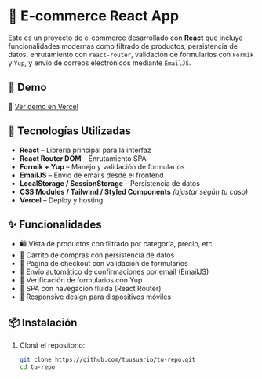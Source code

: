 # 🛒 E-commerce React App

Este es un proyecto de e-commerce desarrollado con **React** que incluye funcionalidades modernas como filtrado de productos, persistencia de datos, enrutamiento con `react-router`, validación de formularios con `Formik` y `Yup`, y envío de correos electrónicos mediante `EmailJS`.

## 🚀 Demo

🔗 [Ver demo en Vercel](https://tuproyecto.vercel.app)

## 🧰 Tecnologías Utilizadas

- **React** – Librería principal para la interfaz
- **React Router DOM** – Enrutamiento SPA
- **Formik + Yup** – Manejo y validación de formularios
- **EmailJS** – Envío de emails desde el frontend
- **LocalStorage / SessionStorage** – Persistencia de datos
- **CSS Modules / Tailwind / Styled Components** *(ajustar según tu caso)*
- **Vercel** – Deploy y hosting

## ✨ Funcionalidades

- 🛍️ Vista de productos con filtrado por categoría, precio, etc.
- 🛒 Carrito de compras con persistencia de datos
- 🧾 Página de checkout con validación de formularios
- 📩 Envío automático de confirmaciones por email (EmailJS)
- 🔐 Verificación de formularios con Yup
- 🔄 SPA con navegación fluida (React Router)
- 📱 Responsive design para dispositivos móviles

## 📦 Instalación

1. Cloná el repositorio:
   ```bash
   git clone https://github.com/tuusuario/tu-repo.git
   cd tu-repo
